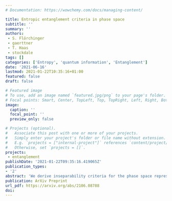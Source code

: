 ```yaml
---
# Documentation: https://wowchemy.com/docs/managing-content/

title: Entropic entanglement criteria in phase space
subtitle: ''
summary: ''
authors:
 - S. Flörchinger
 - gaerttner
 - T. Haas
 - stockdale
tags: []
categories: ['Entropy', 'quantum information', 'Entanglement']
date: '2021-06-16'
lastmod: 2021-01-22T10:35:16+01:00
featured: false
draft: false

# Featured image
# To use, add an image named `featured.jpg/png` to your page's folder.
# Focal points: Smart, Center, TopLeft, Top, TopRight, Left, Right, BottomLeft, Bottom, BottomRight.
image:
  caption: ''
  focal_point: ''
  preview_only: false

# Projects (optional).
#   Associate this post with one or more of your projects.
#   Simply enter your project's folder or file name without extension.
#   E.g. `projects = ["internal-project"]` references `content/project/deep-learning/index.md`.
#   Otherwise, set `projects = []`.
projects:
 - entanglement
publishDate: '2021-01-22T09:35:16.419065Z'
publication_types:
- '2'
abstract: 'We derive inseparability criteria for the phase space representation of quantum states in terms of variants of Wehrl's entropy. In contrast to entropic criteria involving differential entropies of marginal phase space distributions, our criteria are based on the Husimi Q-distribution. This is experimentally accessible through the heterodyne detection scheme, avoiding costly tomographic measurements. We apply our entropic criteria to Gaussian states and show that they imply a pair of second-order criteria for moments. We exemplify the strengths of our entropic approach by considering several classes of non-Gaussian states where second-order criteria fail. We show that our criteria certify entanglement in previously undetectable regions highlighting the strength of using the Husimi Q-distribution for entanglement detection. '
publication: ArXiv Preprint
url_pdf: https://arxiv.org/abs/2106.08788
doi: 
---
```

